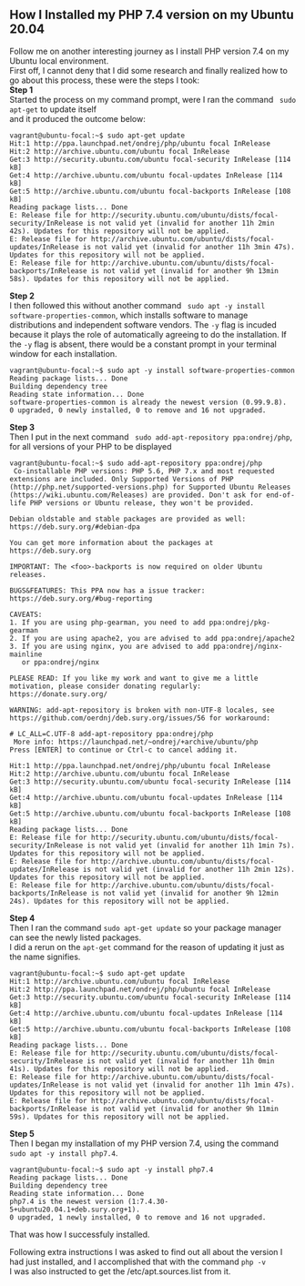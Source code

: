 ## How I Installed my PHP 7.4 version on my Ubuntu 20.04 ##
Follow me on another interesting journey as I install PHP version 7.4 on my Ubuntu local environment.<br>
First off, I cannot deny that I did some research and finally realized how to go about this process, these were the steps I took:<br>
**Step 1**<br>
Started the process on my command prompt, were I ran the command ``` sudo apt-get``` to update itself<br> and it produced the outcome below:<br>

```
vagrant@ubuntu-focal:~$ sudo apt-get update
Hit:1 http://ppa.launchpad.net/ondrej/php/ubuntu focal InRelease
Hit:2 http://archive.ubuntu.com/ubuntu focal InRelease
Get:3 http://security.ubuntu.com/ubuntu focal-security InRelease [114 kB]
Get:4 http://archive.ubuntu.com/ubuntu focal-updates InRelease [114 kB]
Get:5 http://archive.ubuntu.com/ubuntu focal-backports InRelease [108 kB]
Reading package lists... Done
E: Release file for http://security.ubuntu.com/ubuntu/dists/focal-security/InRelease is not valid yet (invalid for another 11h 2min 42s). Updates for this repository will not be applied.
E: Release file for http://archive.ubuntu.com/ubuntu/dists/focal-updates/InRelease is not valid yet (invalid for another 11h 3min 47s). Updates for this repository will not be applied.
E: Release file for http://archive.ubuntu.com/ubuntu/dists/focal-backports/InRelease is not valid yet (invalid for another 9h 13min 58s). Updates for this repository will not be applied.

```

**Step 2**<br>
I then followed this without another command ``` sudo apt -y install software-properties-common```, which installs software to manage distributions and independent software vendors.
The ```-y``` flag is incuded because it plays the role of automatically agreeing to do the installation. If the ```-y``` flag is absent, there would be a constant prompt in your terminal window for each installation.
```
vagrant@ubuntu-focal:~$ sudo apt -y install software-properties-common
Reading package lists... Done
Building dependency tree
Reading state information... Done
software-properties-common is already the newest version (0.99.9.8).
0 upgraded, 0 newly installed, 0 to remove and 16 not upgraded.

```

**Step 3**<br>
Then  I put in the next command ``` sudo add-apt-repository ppa:ondrej/php```, for all versions of your PHP to be displayed
```
vagrant@ubuntu-focal:~$ sudo add-apt-repository ppa:ondrej/php
 Co-installable PHP versions: PHP 5.6, PHP 7.x and most requested extensions are included. Only Supported Versions of PHP (http://php.net/supported-versions.php) for Supported Ubuntu Releases (https://wiki.ubuntu.com/Releases) are provided. Don't ask for end-of-life PHP versions or Ubuntu release, they won't be provided.

Debian oldstable and stable packages are provided as well: https://deb.sury.org/#debian-dpa

You can get more information about the packages at https://deb.sury.org

IMPORTANT: The <foo>-backports is now required on older Ubuntu releases.

BUGS&FEATURES: This PPA now has a issue tracker:
https://deb.sury.org/#bug-reporting

CAVEATS:
1. If you are using php-gearman, you need to add ppa:ondrej/pkg-gearman
2. If you are using apache2, you are advised to add ppa:ondrej/apache2
3. If you are using nginx, you are advised to add ppa:ondrej/nginx-mainline
   or ppa:ondrej/nginx

PLEASE READ: If you like my work and want to give me a little motivation, please consider donating regularly: https://donate.sury.org/

WARNING: add-apt-repository is broken with non-UTF-8 locales, see
https://github.com/oerdnj/deb.sury.org/issues/56 for workaround:

# LC_ALL=C.UTF-8 add-apt-repository ppa:ondrej/php
 More info: https://launchpad.net/~ondrej/+archive/ubuntu/php
Press [ENTER] to continue or Ctrl-c to cancel adding it.

Hit:1 http://ppa.launchpad.net/ondrej/php/ubuntu focal InRelease
Hit:2 http://archive.ubuntu.com/ubuntu focal InRelease
Get:3 http://security.ubuntu.com/ubuntu focal-security InRelease [114 kB]
Get:4 http://archive.ubuntu.com/ubuntu focal-updates InRelease [114 kB]
Get:5 http://archive.ubuntu.com/ubuntu focal-backports InRelease [108 kB]
Reading package lists... Done
E: Release file for http://security.ubuntu.com/ubuntu/dists/focal-security/InRelease is not valid yet (invalid for another 11h 1min 7s). Updates for this repository will not be applied.
E: Release file for http://archive.ubuntu.com/ubuntu/dists/focal-updates/InRelease is not valid yet (invalid for another 11h 2min 12s). Updates for this repository will not be applied.
E: Release file for http://archive.ubuntu.com/ubuntu/dists/focal-backports/InRelease is not valid yet (invalid for another 9h 12min 24s). Updates for this repository will not be applied.

```
**Step 4**<br>
Then I ran the command ```sudo apt-get update``` so your package manager can see the newly listed packages.<br>
I did a rerun on the ```apt-get``` command for the reason of updating it just as the name signifies.
```
vagrant@ubuntu-focal:~$ sudo apt-get update
Hit:1 http://archive.ubuntu.com/ubuntu focal InRelease
Hit:2 http://ppa.launchpad.net/ondrej/php/ubuntu focal InRelease
Get:3 http://security.ubuntu.com/ubuntu focal-security InRelease [114 kB]
Get:4 http://archive.ubuntu.com/ubuntu focal-updates InRelease [114 kB]
Get:5 http://archive.ubuntu.com/ubuntu focal-backports InRelease [108 kB]
Reading package lists... Done
E: Release file for http://security.ubuntu.com/ubuntu/dists/focal-security/InRelease is not valid yet (invalid for another 11h 0min 41s). Updates for this repository will not be applied.
E: Release file for http://archive.ubuntu.com/ubuntu/dists/focal-updates/InRelease is not valid yet (invalid for another 11h 1min 47s). Updates for this repository will not be applied.
E: Release file for http://archive.ubuntu.com/ubuntu/dists/focal-backports/InRelease is not valid yet (invalid for another 9h 11min 59s). Updates for this repository will not be applied.

```
**Step 5**<br>
Then I began my installation of my PHP version 7.4, using the command ```sudo apt -y install php7.4```.
```
vagrant@ubuntu-focal:~$ sudo apt -y install php7.4
Reading package lists... Done
Building dependency tree
Reading state information... Done
php7.4 is the newest version (1:7.4.30-5+ubuntu20.04.1+deb.sury.org+1).
0 upgraded, 1 newly installed, 0 to remove and 16 not upgraded.
```

That was how I successfuly installed.

Following extra instructions I was asked to find out all about the version I had just installed, and I accomplished that with the command ```php -v```<br>
I was also instructed to get the /etc/apt.sources.list from it.









```
